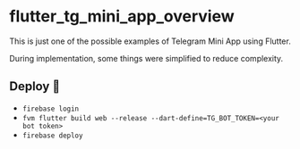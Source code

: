 # flutter_tg_mini_app_overview

This is just one of the possible examples of Telegram Mini App using Flutter.

During implementation, some things were simplified to reduce complexity.

## Deploy 🚀

* `firebase login`
* `fvm flutter build web --release --dart-define=TG_BOT_TOKEN=<your bot token>`
* `firebase deploy`
